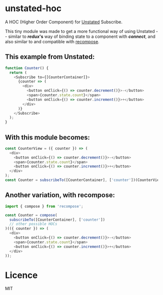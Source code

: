 # unstated-hoc

A HOC (Higher Order Component) for [Unstated](https://github.com/jamiebuilds/unstated) Subscribe.

This tiny module was made to get a more functional way of using Unstated -- similar to **_redux_'s** way of binding state to a component with **_connect_**, and also similar to and compatible with [recompose](https://github.com/acdlite/recompose).

## This example from Unstated:

```js
function Counter() {
  return (
    <Subscribe to={[CounterContainer]}>
      {counter => (
        <div>
          <button onClick={() => counter.decrement()}>-</button>
          <span>{counter.state.count}</span>
          <button onClick={() => counter.increment()}>+</button>
        </div>
      )}
    </Subscribe>
  );
}
```

## With this module becomes:

```js
const CounterView = ({ counter }) => (
  <div>
    <button onClick={() => counter.decrement()}>-</button>
    <span>{counter.state.count}</span>
    <button onClick={() => counter.increment()}>+</button>
  </div>
);
const Counter = subscribeTo([CounterContainer], ['counter'])(CounterView);
```

## Another variation, with recompose:

```js
import { compose } from 'recompose';

const Counter = compose(
  subscribeTo([CounterContainer], ['counter'])
  // other possible HOCs
)(({ counter }) => (
  <div>
    <button onClick={() => counter.decrement()}>-</button>
    <span>{counter.state.count}</span>
    <button onClick={() => counter.increment()}>+</button>
  </div>
));
```

# Licence

MIT
